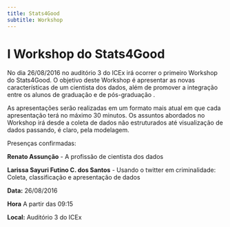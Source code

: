 ```yaml
---
title: Stats4Good
subtitle: Workshop
---
```


# I Workshop do Stats4Good

No dia 26/08/2016 no auditório 3 do ICEx irá ocorrer o primeiro Workshop do Stats4Good. O objetivo deste Workshop é apresentar as novas características de um cientista dos dados, além de promover a integração entre os alunos de graduação e de pós-graduação .

As apresentações serão realizadas em um formato mais atual em que cada apresentação terá no máximo 30 minutos. Os assuntos abordados no Workshop irá desde a coleta de dados não estruturados até visualização de dados passando, é claro, pela modelagem.

Presenças confirmadas:

**Renato Assunção** - A profissão de cientista dos dados

**Larissa Sayuri Futino C. dos Santos** - Usando o twitter em criminalidade: Coleta, classificação e apresentação de dados




**Data:** 26/08/2016

**Hora** A partir das 09:15

**Local:** Auditório 3 do ICEx



